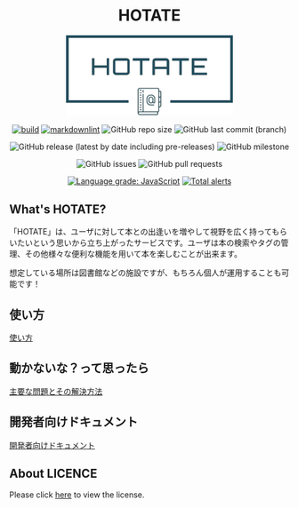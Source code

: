 <h1 align="center">HOTATE</h1>

<div align="center">
  
<img src="DOC/img/hotate_a.png" alt="logo" width="300px" />

[![build](https://github.com/booksearch-hotate/hotate-server/actions/workflows/build.yml/badge.svg)](https://github.com/booksearch-hotate/hotate-server/actions/workflows/build.yml)
[![markdownlint](https://github.com/booksearch-hotate/hotate-server/actions/workflows/markdownlint.yml/badge.svg)](https://github.com/booksearch-hotate/hotate-server/actions/workflows/markdownlint.yml)
![GitHub repo size](https://img.shields.io/github/repo-size/booksearch-hotate/hotate-server)
![GitHub last commit (branch)](https://img.shields.io/github/last-commit/booksearch-hotate/hotate-server/main)

![GitHub release (latest by date including pre-releases)](https://img.shields.io/github/v/release/booksearch-hotate/hotate-server?include_prereleases)
![GitHub milestone](https://img.shields.io/github/milestones/progress-percent/booksearch-hotate/hotate-server/3)

![GitHub issues](https://img.shields.io/github/issues/booksearch-hotate/hotate-server)
![GitHub pull requests](https://img.shields.io/github/issues-pr/booksearch-hotate/hotate-server)

[![Language grade: JavaScript](https://img.shields.io/lgtm/grade/javascript/g/booksearch-hotate/hotate-server.svg?logo=lgtm&logoWidth=18)](https://lgtm.com/projects/g/booksearch-hotate/hotate-server/context:javascript)
[![Total alerts](https://img.shields.io/lgtm/alerts/g/booksearch-hotate/hotate-server.svg?logo=lgtm&logoWidth=18)](https://lgtm.com/projects/g/booksearch-hotate/hotate-server/alerts/)
</div>

## What's HOTATE?

「HOTATE」は、ユーザに対して本との出逢いを増やして視野を広く持ってもらいたいという思いから立ち上がったサービスです。ユーザは本の検索やタグの管理、その他様々な便利な機能を用いて本を楽しむことが出来ます。

想定している場所は図書館などの施設ですが、もちろん個人が運用することも可能です！

## 使い方

[使い方](./DOC/how-to-use.md)

## 動かないな？って思ったら

[主要な問題とその解決方法](./DOC/resolve-problem.md)

## 開発者向けドキュメント

[開発者向けドキュメント](./DOC/dear-developer.md)

## About LICENCE

Please click [here](https://github.com/booksearch-hotate/hotate-server/blob/main/LICENSE) to view the license.
